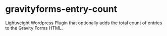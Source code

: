 # gravityforms-entry-count
Lightweight Wordpress Plugin that optionally adds the total count of entries to the Gravity Forms HTML.
